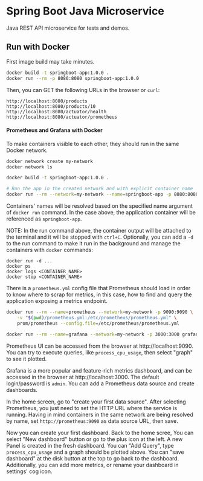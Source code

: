 # Spring Boot Java Microservice

Java REST API microservice for tests and demos.

## Run with Docker

First image build may take minutes.
```bash
docker build -t springboot-app:1.0.0 .
docker run --rm -p 8080:8080 springboot-app:1.0.0
```
Then, you can GET the following URLs in the browser or `curl`:
```
http://localhost:8080/products
http://localhost:8080/products/10
http://localhost:8080/actuator/health
http://localhost:8080/actuator/prometheus
```

#### Prometheus and Grafana with Docker

To make containers visible to each other, they should run in the same Docker network.
```bash
docker network create my-network
docker network ls

docker build -t springboot-app:1.0.0 .

# Run the app in the created network and with explicit container name
docker run --rm --network=my-network --name=springboot-app -p 8080:8080 springboot-app:1.0.0
```

Containers' names will be resolved based on the specified name argument of `docker run` command. In the case above,
the application container will be referenced as `springboot-app`.

NOTE: In the run command above, the container output will be attached to the terminal and it will be stopped 
with `ctrl+C`. Optionally, you can add a `-d` to the run command to make it run in the background and manage the
containers with `docker` commands:

```
docker run -d ...
docker ps
docker logs <CONTAINER_NAME>
docker stop <CONTAINER_NAME>
```

There is a `prometheus.yml` config file that Prometheus should load in order to know where to scrap for metrics,
in this case, how to find and query the application exposing a metrics endpoint.

```bash
docker run --rm --name=prometheus --network=my-network -p 9090:9090 \
    -v "$(pwd)/prometheus.yml:/etc/prometheus/prometheus.yml" \
    prom/prometheus --config.file=/etc/prometheus/prometheus.yml

docker run --rm --name=grafana --network=my-network -p 3000:3000 grafana/grafana
```

Prometheus UI can be accessed from the browser at http://localhost:9090. You can try to execute queries,
like `process_cpu_usage`, then select "graph" to see it plotted.

Grafana is a more popular and feature-rich metrics dashboard, and can be accessed in the browser at
http://localhost:3000. The default login/password is `admin`. You can add a Prometheus data source and create
dashboards.

In the home screen, go to "create your first data source". After selecting Prometheus, you just need to set
the HTTP URL where the service is running. Having in mind containers in the same network are being resolved by name,
set `http://prometheus:9090` as data source URL, then save.

Now you can create your first dashboard. Back to the home scree, You can select "New dashboard" button or go to the
plus icon at the left. A new Panel is created in the fresh dashboard. You can "Add Query", type `process_cpu_usage`
and a graph should be plotted above. You can "save dashboard" at the disk button at the top to go back to the
dashboard. Additionally, you can add more metrics, or rename your dashboard in settings' cog icon.